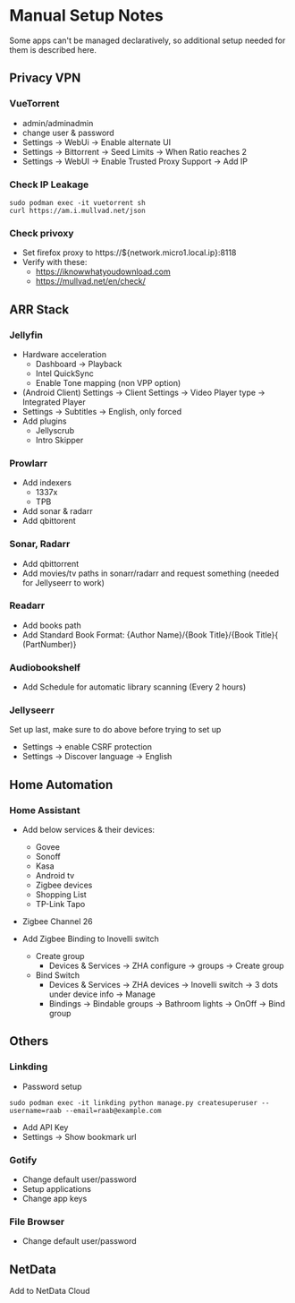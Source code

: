 # Manual Setup Notes

Some apps can't be managed declaratively, so additional setup needed for them is described here.

## Privacy VPN

### VueTorrent

- admin/adminadmin
- change user & password
- Settings -> WebUi -> Enable alternate UI
- Settings -> Bittorrent -> Seed Limits -> When Ratio reaches 2
- Settings -> WebUI -> Enable Trusted Proxy Support -> Add IP

### Check IP Leakage

```console
sudo podman exec -it vuetorrent sh
curl https://am.i.mullvad.net/json
```

### Check privoxy

- Set firefox proxy to https://${network.micro1.local.ip}:8118
- Verify with these:
  - https://iknowwhatyoudownload.com
  - https://mullvad.net/en/check/

## ARR Stack

### Jellyfin

- Hardware acceleration
  - Dashboard -> Playback
  - Intel QuickSync
  - Enable Tone mapping (non VPP option)
- (Android Client) Settings -> Client Settings -> Video Player type -> Integrated Player
- Settings -> Subtitles -> English, only forced
- Add plugins
  - Jellyscrub
  - Intro Skipper

### Prowlarr

- Add indexers
  - 1337x
  - TPB
- Add sonar & radarr
- Add qbittorent

### Sonar, Radarr

- Add qbittorrent
- Add movies/tv paths in sonarr/radarr and request something (needed for Jellyseerr to work)

### Readarr

- Add books path
- Add Standard Book Format: {Author Name}/{Book Title}/{Book Title}{ (PartNumber)}

### Audiobookshelf

- Add Schedule for automatic library scanning (Every 2 hours)

### Jellyseerr

Set up last, make sure to do above before trying to set up

- Settings -> enable CSRF protection
- Settings -> Discover language -> English

## Home Automation

### Home Assistant

- Add below services & their devices:
  - Govee
  - Sonoff
  - Kasa
  - Android tv
  - Zigbee devices
  - Shopping List
  - TP-Link Tapo
- Zigbee Channel 26

- Add Zigbee Binding to Inovelli switch
  - Create group
    - Devices & Services -> ZHA configure -> groups -> Create group
  - Bind Switch
    - Devices & Services -> ZHA devices -> Inovelli switch -> 3 dots under device info -> Manage
    - Bindings -> Bindable groups -> Bathroom lights -> OnOff -> Bind group

## Others

### Linkding

- Password setup

```
sudo podman exec -it linkding python manage.py createsuperuser --username=raab --email=raab@example.com
```

- Add API Key
- Settings -> Show bookmark url

### Gotify

- Change default user/password
- Setup applications
- Change app keys

### File Browser

- Change default user/password

## NetData

Add to NetData Cloud
